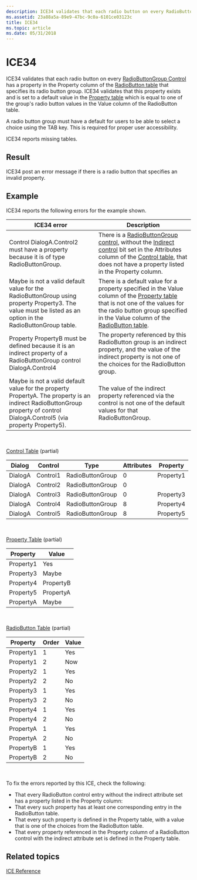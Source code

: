 ```yaml
---
description: ICE34 validates that each radio button on every RadioButtonGroup Control has a property in the Property column of the RadioButton table that specifies its radio button group.
ms.assetid: 23a88a5a-89e9-47bc-9c0a-6101ce03123c
title: ICE34
ms.topic: article
ms.date: 05/31/2018
---
```


# ICE34

ICE34 validates that each radio button on every [RadioButtonGroup Control](radiobuttongroup-control.md) has a property in the Property column of the [RadioButton table](radiobutton-table.md) that specifies its radio button group. ICE34 validates that this property exists and is set to a default value in the [Property table](property-table.md) which is equal to one of the group's radio button values in the Value column of the RadioButton table.

A radio button group must have a default for users to be able to select a choice using the TAB key. This is required for proper user accessibility.

ICE34 reports missing tables.

## Result

ICE34 post an error message if there is a radio button that specifies an invalid property.

## Example

ICE34 reports the following errors for the example shown.



| ICE34 error                                                                                                                                                                | Description                                                                                                                                                                                                                                                                  |
|----------------------------------------------------------------------------------------------------------------------------------------------------------------------------|------------------------------------------------------------------------------------------------------------------------------------------------------------------------------------------------------------------------------------------------------------------------------|
| Control DialogA.Control2 must have a property because it is of type RadioButtonGroup.                                                                                      | There is a [RadioButtonGroup control](radiobuttongroup-control.md), without the [Indirect control](indirect-control-attribute.md) bit set in the Attributes column of the [Control table](control-table.md), that does not have a property listed in the Property column. |
| Maybe is not a valid default value for the RadioButtonGroup using property Property3. The value must be listed as an option in the RadioButtonGroup table.                 | There is a default value for a property specified in the Value column of the [Property table](property-table.md) that is not one of the values for the radio button group specified in the Value column of the [RadioButton table](radiobutton-table.md).                  |
| Property PropertyB must be defined because it is an indirect property of a RadioButtonGroup control DialogA.Control4                                                       | The property referenced by this RadioButton group is an indirect property, and the value of the indirect property is not one of the choices for the RadioButton group.                                                                                                       |
| Maybe is not a valid default value for the property PropertyA. The property is an indirect RadioButtonGroup property of control DialogA.Control5 (via property Property5). | The value of the indirect property referenced via the control is not one of the default values for that RadioButtonGroup.                                                                                                                                                    |



 

[Control Table](control-table.md) (partial)



| Dialog  | Control  | Type             | Attributes | Property  |
|---------|----------|------------------|------------|-----------|
| DialogA | Control1 | RadioButtonGroup | 0          | Property1 |
| DialogA | Control2 | RadioButtonGroup | 0          |           |
| DialogA | Control3 | RadioButtonGroup | 0          | Property3 |
| DialogA | Control4 | RadioButtonGroup | 8          | Property4 |
| DialogA | Control5 | RadioButtonGroup | 8          | Property5 |



 

[Property Table](property-table.md) (partial)



| Property  | Value     |
|-----------|-----------|
| Property1 | Yes       |
| Property3 | Maybe     |
| Property4 | PropertyB |
| Property5 | PropertyA |
| PropertyA | Maybe     |



 

[RadioButton Table](radiobutton-table.md) (partial)



| Property  | Order | Value |
|-----------|-------|-------|
| Property1 | 1     | Yes   |
| Property1 | 2     | Now   |
| Property2 | 1     | Yes   |
| Property2 | 2     | No    |
| Property3 | 1     | Yes   |
| Property3 | 2     | No    |
| Property4 | 1     | Yes   |
| Property4 | 2     | No    |
| PropertyA | 1     | Yes   |
| PropertyA | 2     | No    |
| PropertyB | 1     | Yes   |
| PropertyB | 2     | No    |



 

To fix the errors reported by this ICE, check the following:

-   That every RadioButton control entry without the indirect attribute set has a property listed in the Property column:
-   That every such property has at least one corresponding entry in the RadioButton table.
-   That every such property is defined in the Property table, with a value that is one of the choices from the RadioButton table.
-   That every property referenced in the Property column of a RadioButton control with the indirect attribute set is defined in the Property table.

## Related topics

<dl> <dt>

[ICE Reference](ice-reference.md)
</dt> </dl>

 

 



